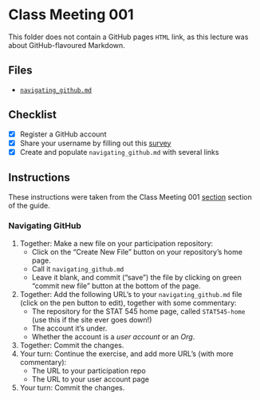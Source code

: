 # Class Meeting 001
This folder does not contain a GitHub pages `HTML` link, as this lecture was about GitHub-flavoured Markdown.

## Files
* [`navigating_github.md`](https://github.com/dy-lin/STAT545-participation/blob/master/cm001/navigating_github.md)

## Checklist
- [x] Register a GitHub account
- [x] Share your username by filling out this [survey](https://ubc.ca1.qualtrics.com/jfe/form/SV_8jKz3FaT7w5EHfT)
- [x] Create and populate `navigating_github.md` with several links

## Instructions
These instructions were taken from the Class Meeting 001 [section](https://stat545guidebook.netlify.com/introduction-to-stat-545-and-github.html) section of the guide.

### Navigating GitHub

1. Together: Make a new file on your participation repository:
    * Click on the “Create New File” button on your repository’s home page.
    * Call it `navigating_github.md`
    * Leave it blank, and commit (“save”) the file by clicking on green “commit new file” button at the bottom of the page.
1. Together: Add the following URL’s to your `navigating_github.md` file (click on the pen button to edit), together with some commentary:
    * The repository for the STAT 545 home page, called `STAT545-home` (use this if the site ever goes down!)
    * The account it’s under.
    * Whether the account is a _user account_ or an _Org_.
1. Together: Commit the changes.
1.  Your turn: Continue the exercise, and add more URL’s (with more commentary):
    * The URL to your participation repo
    * The URL to your user account page
1. Your turn: Commit the changes.

